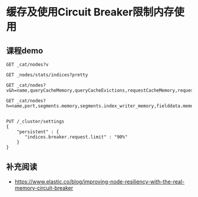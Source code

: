 # 缓存及使用Circuit Breaker限制内存使用
## 课程demo
```
GET _cat/nodes?v

GET _nodes/stats/indices?pretty

GET _cat/nodes?v&h=name,queryCacheMemory,queryCacheEvictions,requestCacheMemory,requestCacheHitCount,request_cache.miss_count

GET _cat/nodes?h=name,port,segments.memory,segments.index_writer_memory,fielddata.memory_size,query_cache.memory_size,request_cache.memory_size&v


PUT /_cluster/settings
{
    "persistent" : {
       "indices.breaker.request.limit" : "90%"
    }
}

```
## 补充阅读
- https://www.elastic.co/blog/improving-node-resiliency-with-the-real-memory-circuit-breaker
